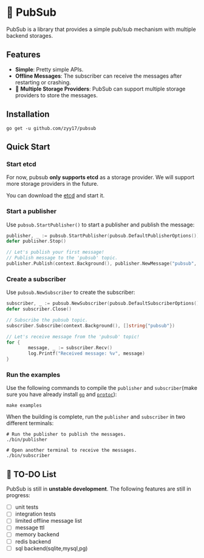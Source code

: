 # 🔨 PubSub

PubSub is a library that provides a simple pub/sub mechanism with multiple backend storages.

## Features

- **Simple**: Pretty simple APIs.
- **Offline Messages**: The subscriber can receive the messages after restarting or crashing.
- 🔨 **Multiple Storage Providers**: PubSub can support multiple storage providers to store the messages.

## Installation

`go get -u github.com/zyy17/pubsub`

## Quick Start

### Start etcd

For now, pubsub **only supports etcd** as a storage provider. We will support more storage providers in the future.

You can download the [etcd](https://github.com/etcd-io/etcd/releases) and start it.

### Start a publisher

Use `pubsub.StartPublisher()` to start a publisher and publish the message:

```go
publisher, _ := pubsub.StartPublisher(pubsub.DefaultPublisherOptions())
defer publisher.Stop()

// Let's publish your first message!
// Publish message to the 'pubsub' topic.
publisher.Publish(context.Background(), publisher.NewMessage("pubsub", []byte("hello world!")))
```

### Create a subscriber

Use `pubsub.NewSubscriber` to create the subscriber:

```go
subscriber, _ := pubsub.NewSubscriber(pubsub.DefaultSubscriberOptions())
defer subscriber.Close()

// Subscribe the pubsub topic.
subscriber.Subscribe(context.Background(), []string{"pubsub"})

// Let's receive message from the 'pubsub' topic!
for {
        message, _ := subscriber.Recv()
        log.Printf("Received message: %v", message)
}
```

### Run the examples

Use the following commands to compile the `publisher` and `subscriber`(make sure you have already install [`go`](https://go.dev/dl/) and [`protoc`](https://github.com/protocolbuffers/protobuf/releases/tag/v25.1)):

```console
make examples
```

When the building is complete, run the `publisher` and `subscriber` in two different terminals:

```console
# Run the publisher to publish the messages.
./bin/publisher

# Open another terminal to receive the messages.
./bin/subscriber
```

## 🔨 TO-DO List

PubSub is still in **unstable development**. The following features are still in progress:

- [ ] unit tests
- [ ] integration tests
- [ ] limited offline message list
- [ ] message ttl
- [ ] memory backend
- [ ] redis backend
- [ ] sql backend(sqlite,mysql,pg)
